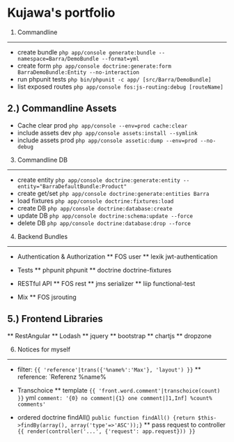 Kujawa's portfolio
===================

1) Commandline
---------------
  * create bundle       `php app/console generate:bundle --namespace=Barra/DemoBundle --format=yml`
  * create form         `php app/console doctrine:generate:form BarraDemoBundle:Entity --no-interaction`
  * run phpunit tests   `php bin/phpunit -c app/ [src/Barra/DemoBundle]`
  * list exposed routes `php app/console fos:js-routing:debug [routeName]`

2.) Commandline Assets
-----------------------
  * Cache clear prod    `php app/console --env=prod cache:clear`
  * include assets dev  `php app/console assets:install --symlink`
  * include assets prod `php app/console assetic:dump --env=prod --no-debug`

3) Commandline DB
------------------
  * create entity       `php app/console doctrine:generate:entity --entity="BarraDefaultBundle:Product"`
  * create get/set      `php app/console doctrine:generate:entities Barra`
  * load fixtures       `php app/console doctrine:fixtures:load`
  * create DB           `php app/console doctrine:database:create`
  * update DB           `php app/console doctrine:schema:update --force`
  * delete DB           `php app/console doctrine:database:drop --force`

4) Backend Bundles
-------------------
  * Authentication & Authorization
  ** FOS       user
  ** lexik     jwt-authentication

  * Tests
  ** phpunit   phpunit
  ** doctrine  doctrine-fixtures

  * RESTful API
  ** FOS       rest
  ** jms       serializer
  ** liip      functional-test

  * Mix
  ** FOS        jsrouting

5.) Frontend Libraries
-----------------------
  ** RestAngular
  ** Lodash
  ** jquery
  ** bootstrap
  ** chartjs
  ** dropzone


6) Notices for myself
----------------------
  * filter: `{{ 'reference'|trans({'%name%':'Max'}, 'layout') }}`
  ** reference: `Referenz %name%

  * Transchoice
  ** template `{{ 'front.word.comment'|transchoice(count) }}` yml `comment: '{0} no comment|{1} one comment|]1,Inf] %count% comments'`

  * ordered doctrine findAll()  `public function findAll() {return $this->findBy(array(), array('type'=>'ASC'));}`
  ** pass request to controller `{{ render(controller('...', {'request': app.request})) }}`